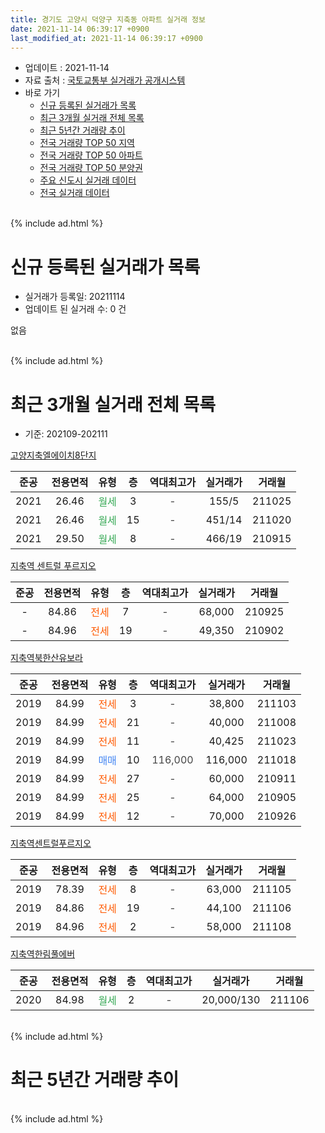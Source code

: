 ```yaml
---
title: 경기도 고양시 덕양구 지축동 아파트 실거래 정보
date: 2021-11-14 06:39:17 +0900
last_modified_at: 2021-11-14 06:39:17 +0900
---
```


* 업데이트 : 2021-11-14
* 자료 출처 : [국토교통부 실거래가 공개시스템](http://rt.molit.go.kr)
* 바로 가기
    * [신규 등록된 실거래가 목록](#신규-등록된-실거래가-목록)
    * [최근 3개월 실거래 전체 목록](#최근-3개월-실거래-전체-목록)
    * [최근 5년간 거래량 추이](#최근-5년간-거래량-추이)
    * [전국 거래량 TOP 50 지역](https://inasie.github.io/apt-trade-info/최근-3개월-전국에서-가장-거래가-많이-발생한-지역)
    * [전국 거래량 TOP 50 아파트](https://inasie.github.io/apt-trade-info/최근-3개월-전국에서-가장-거래가-많이-발생한-아파트)
    * [전국 거래량 TOP 50 분양권](https://inasie.github.io/apt-trade-info/최근-3개월-전국에서-가장-거래가-많이-발생한-분양권)
    * [주요 신도시 실거래 데이터](https://inasie.github.io/apt-trade-info/주요-신도시)
    * [전국 실거래 데이터](https://inasie.github.io/apt-trade-info/전국)
<br>
{% include ad.html %}
<br>

# 신규 등록된 실거래가 목록
* 실거래가 등록일: 20211114
* 업데이트 된 실거래 수: 0 건

없음

<br>
{% include ad.html %}
<br>

# 최근 3개월 실거래 전체 목록
* 기준: 202109-202111


[고양지축엘에이치8단지](https://search.naver.com/search.naver?query=%EA%B2%BD%EA%B8%B0%EB%8F%84+%EA%B3%A0%EC%96%91%EC%8B%9C+%EB%8D%95%EC%96%91%EA%B5%AC+%EC%A7%80%EC%B6%95%EB%8F%99+%EA%B3%A0%EC%96%91%EC%A7%80%EC%B6%95%EC%97%98%EC%97%90%EC%9D%B4%EC%B9%988%EB%8B%A8%EC%A7%80)

|준공|전용면적|유형|층|역대최고가|실거래가|거래월|
|:---:|:---:|:---:|:---:|:---:|:---:|:---:|
|2021|26.46|<span style="color:#34a853">월세</span>|3|<span style="color:#444444">-</span>|155/5|211025|
|2021|26.46|<span style="color:#34a853">월세</span>|15|<span style="color:#444444">-</span>|451/14|211020|
|2021|29.50|<span style="color:#34a853">월세</span>|8|<span style="color:#444444">-</span>|466/19|210915|

[지축역 센트럴 푸르지오](https://search.naver.com/search.naver?query=%EA%B2%BD%EA%B8%B0%EB%8F%84+%EA%B3%A0%EC%96%91%EC%8B%9C+%EB%8D%95%EC%96%91%EA%B5%AC+%EC%A7%80%EC%B6%95%EB%8F%99+%EC%A7%80%EC%B6%95%EC%97%AD+%EC%84%BC%ED%8A%B8%EB%9F%B4+%ED%91%B8%EB%A5%B4%EC%A7%80%EC%98%A4)

|준공|전용면적|유형|층|역대최고가|실거래가|거래월|
|:---:|:---:|:---:|:---:|:---:|:---:|:---:|
|-|84.86|<span style="color:#ff5a00">전세</span>|7|<span style="color:#444444">-</span>|68,000|210925|
|-|84.96|<span style="color:#ff5a00">전세</span>|19|<span style="color:#444444">-</span>|49,350|210902|

[지축역북한산유보라](https://search.naver.com/search.naver?query=%EA%B2%BD%EA%B8%B0%EB%8F%84+%EA%B3%A0%EC%96%91%EC%8B%9C+%EB%8D%95%EC%96%91%EA%B5%AC+%EC%A7%80%EC%B6%95%EB%8F%99+%EC%A7%80%EC%B6%95%EC%97%AD%EB%B6%81%ED%95%9C%EC%82%B0%EC%9C%A0%EB%B3%B4%EB%9D%BC)

|준공|전용면적|유형|층|역대최고가|실거래가|거래월|
|:---:|:---:|:---:|:---:|:---:|:---:|:---:|
|2019|84.99|<span style="color:#ff5a00">전세</span>|3|<span style="color:#444444">-</span>|38,800|211103|
|2019|84.99|<span style="color:#ff5a00">전세</span>|21|<span style="color:#444444">-</span>|40,000|211008|
|2019|84.99|<span style="color:#ff5a00">전세</span>|11|<span style="color:#444444">-</span>|40,425|211023|
|2019|84.99|<span style="color:#4285f3">매매</span>|10|<span style="color:#444444">116,000</span>|116,000|211018|
|2019|84.99|<span style="color:#ff5a00">전세</span>|27|<span style="color:#444444">-</span>|60,000|210911|
|2019|84.99|<span style="color:#ff5a00">전세</span>|25|<span style="color:#444444">-</span>|64,000|210905|
|2019|84.99|<span style="color:#ff5a00">전세</span>|12|<span style="color:#444444">-</span>|70,000|210926|

[지축역센트럴푸르지오](https://search.naver.com/search.naver?query=%EA%B2%BD%EA%B8%B0%EB%8F%84+%EA%B3%A0%EC%96%91%EC%8B%9C+%EB%8D%95%EC%96%91%EA%B5%AC+%EC%A7%80%EC%B6%95%EB%8F%99+%EC%A7%80%EC%B6%95%EC%97%AD%EC%84%BC%ED%8A%B8%EB%9F%B4%ED%91%B8%EB%A5%B4%EC%A7%80%EC%98%A4)

|준공|전용면적|유형|층|역대최고가|실거래가|거래월|
|:---:|:---:|:---:|:---:|:---:|:---:|:---:|
|2019|78.39|<span style="color:#ff5a00">전세</span>|8|<span style="color:#444444">-</span>|63,000|211105|
|2019|84.86|<span style="color:#ff5a00">전세</span>|19|<span style="color:#444444">-</span>|44,100|211106|
|2019|84.96|<span style="color:#ff5a00">전세</span>|2|<span style="color:#444444">-</span>|58,000|211108|

[지축역한림풀에버](https://search.naver.com/search.naver?query=%EA%B2%BD%EA%B8%B0%EB%8F%84+%EA%B3%A0%EC%96%91%EC%8B%9C+%EB%8D%95%EC%96%91%EA%B5%AC+%EC%A7%80%EC%B6%95%EB%8F%99+%EC%A7%80%EC%B6%95%EC%97%AD%ED%95%9C%EB%A6%BC%ED%92%80%EC%97%90%EB%B2%84)

|준공|전용면적|유형|층|역대최고가|실거래가|거래월|
|:---:|:---:|:---:|:---:|:---:|:---:|:---:|
|2020|84.98|<span style="color:#34a853">월세</span>|2|<span style="color:#444444">-</span>|20,000/130|211106|


<br>
{% include ad.html %}
<br>

# 최근 5년간 거래량 추이


<div style="width:100%;">
    <canvas id="deal_progress" height="200"></canvas>
</div>

<script>
new Chart(document.getElementById("deal_progress"), {
    type: 'line',
    data: {
        labels: ['201611','201612','201701','201702','201703','201704','201705','201706','201707','201708','201709','201710','201711','201712','201801','201802','201803','201804','201805','201806','201807','201808','201809','201810','201811','201812','201901','201902','201903','201904','201905','201906','201907','201908','201909','201910','201911','201912','202001','202002','202003','202004','202005','202006','202007','202008','202009','202010','202011','202012','202101','202102','202103','202104','202105','202106','202107','202108','202109','202110','202111'],
        datasets: [{
            label: '매매',
            pointRadius: 1,
            data: [0, 0, 0, 0, 0, 0, 0, 0, 0, 0, 0, 0, 0, 0, 3, 0, 1, 1, 1, 1, 1, 2, 0, 1, 0, 0, 0, 0, 0, 1, 0, 2, 0, 2, 1, 0, 2, 0, 9, 8, 7, 3, 0, 2, 0, 2, 5, 3, 1, 2, 0, 2, 1, 2, 6, 1, 0, 0, 0, 1, 0],
            borderColor: "rgba(255, 201, 14, 1)",
            backgroundColor: "rgba(255, 201, 14, 0.5)",
            fill: false,
            lineTension: 0
        },{
            label: '전월세',
            pointRadius: 1,
            data: [0, 0, 0, 0, 0, 0, 0, 0, 0, 0, 0, 0, 0, 0, 0, 0, 0, 0, 0, 0, 0, 0, 0, 0, 0, 0, 0, 0, 0, 0, 0, 0, 0, 1, 2, 3, 15, 52, 35, 34, 22, 7, 3, 2, 0, 0, 3, 0, 5, 1, 3, 7, 7, 12, 5, 13, 2, 1, 6, 4, 5],
            borderColor: "rgba(0, 141, 185, 1)",
            backgroundColor: "rgba(0, 141, 185, 0.5)",
            fill: false,
            lineTension: 0
        }
        ]
    },
    options: {
        responsive: true,
        title: {
            display: false
        },
        tooltips: {
            mode: 'index',
            intersect: false
        },
        hover: {
            mode: 'nearest',
            intersect: true
        },
        scales: {
            xAxes: [{
                display: true,
                scaleLabel: {
                    display: true,
                    labelString: '년/월'
                }
            }],
            yAxes: [{
                display: true,
                ticks: {
                    suggestedMin: 0,
                },
                scaleLabel: {
                    display: true,
                    labelString: '실거래 수'
                }
            }]
        }
    }
});

</script>


<br>
{% include ad.html %}
<br>

